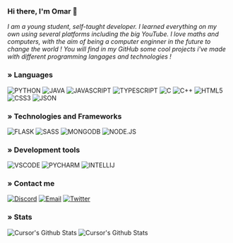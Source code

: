 ### Hi there, I'm Omar 👋

*I am a young student, self-taught developer. I learned everything on my own using several platforms including the big YouTube. I love maths and computers, with the aim of being a computer enginner in the future to change the world ! You will find in my GitHub some cool projects i've made with different programming langages and technologies !*


### **» Languages**<br>
![PYTHON](https://img.shields.io/badge/Python-3776AB?style=for-the-badge&logo=python&logoColor=white)
![JAVA](https://img.shields.io/badge/Java-ED8B00?style=for-the-badge&logo=java&logoColor=white)
![JAVASCRIPT](https://img.shields.io/badge/JavaScript-323330?style=for-the-badge&logo=javascript&logoColor=F7DF1E)
![TYPESCRIPT](https://img.shields.io/badge/TypeScript-007ACC?style=for-the-badge&logo=typescript&logoColor=white)
![C](https://img.shields.io/badge/C-00599C?style=for-the-badge&logo=c&logoColor=white)
![C++](https://img.shields.io/badge/C%2B%2B-00599C?style=for-the-badge&logo=c%2B%2B&logoColor=white)
![HTML5](https://img.shields.io/badge/HTML5-E34F26?style=for-the-badge&logo=html5&logoColor=white)
![CSS3](https://img.shields.io/badge/CSS3-1572B6?style=for-the-badge&logo=css3&logoColor=white)
![JSON](https://img.shields.io/badge/json-5E5C5C?style=for-the-badge&logo=json&logoColor=white)

### **» Technologies and Frameworks**<br>
![FLASK](https://img.shields.io/badge/Flask-000000?style=for-the-badge&logo=flask&logoColor=white)
![SASS](https://img.shields.io/badge/Sass-CC6699?style=for-the-badge&logo=sass&logoColor=white)
![MONGODB](https://img.shields.io/badge/MongoDB-4EA94B?style=for-the-badge&logo=mongodb&logoColor=white)
![NODE.JS](https://img.shields.io/badge/Node.js-339933?style=for-the-badge&logo=nodedotjs&logoColor=white)

### **» Development tools**<br>

![VSCODE](https://img.shields.io/badge/Visual_Studio_Code-0078D4?style=for-the-badge&logo=visual%20studio%20code&logoColor=white)
![PYCHARM](https://img.shields.io/badge/PyCharm-000000.svg?&style=for-the-badge&logo=PyCharm&logoColor=white)
![INTELLIJ](https://img.shields.io/badge/IntelliJIDEA-000000.svg?style=for-the-badge&logo=intellij-idea&logoColor=white)

### **» Contact me**<br>
[![Discord](https://img.shields.io/badge/Discord-7289DA?style=for-the-badge&logo=discord&logoColor=white)](https://discord.com/users/756592067899031645)
[![Email](https://img.shields.io/badge/Gmail-D14836?style=for-the-badge&logo=gmail&logoColor=white)](mailto:developer.cursor@gmail.com)
[![Twitter](https://img.shields.io/badge/Twitter-1DA1F2?style=for-the-badge&logo=twitter&logoColor=white)](https://twitter.com/CursorDev)

### **» Stats**
<img alt="Cursor's Github Stats" src="https://github-readme-stats.vercel.app/api/top-langs/?username=cursorr&show_icons=true&hide_border=true&theme=tokyonight" />
<img alt="Cursor's Github Stats" src="https://github-readme-stats.vercel.app/api?username=cursorr&show_icons=true&hide_border=true&theme=tokyonight" />

